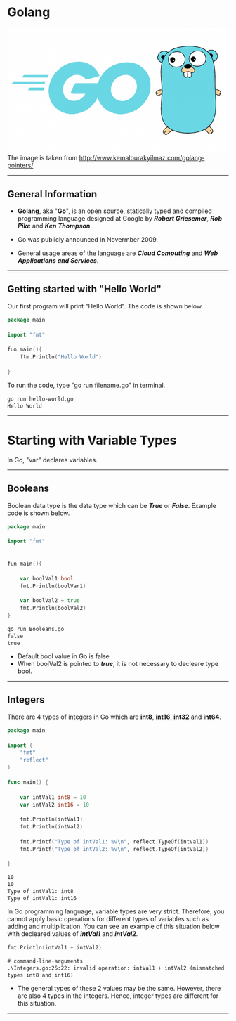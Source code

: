 # Golang

![Golang Image](Golang-810x457.png)
The image is taken from http://www.kemalburakyilmaz.com/golang-pointers/

-------------------------------------------------------------------

## General Information

- **Golang**, aka "**Go**", is an open source, statically typed and compiled programming language designed at Google by ***Robert Griesemer***, ***Rob Pike*** and ***Ken Thompson***. 

- Go was publicly announced in Novermber 2009. 

- General usage areas of the language are ***Cloud Computing*** and ***Web Applications and Services***.

--------------------------------------------------------

## Getting started with "Hello World"

Our first program will print "Hello World". The code is shown below. 

```go
package main

import "fmt"

fun main(){
    ftm.Println("Hello World")

}
```

To run the code, type "go run filename.go" in terminal. 

```console
go run hello-world.go
Hello World
```

--------------------------------------------------------------------

# Starting with Variable Types

In Go, "var" declares variables.

--------------------------------------------------------

## Booleans

Boolean data type is the data type which can be ***True*** or ***False***. Example code is shown below.

```go
package main

import "fmt"


fun main(){

    var boolVal1 bool
    fmt.Println(boolVar1)

    var boolVal2 = true
    fmt.Println(boolVal2)
}
```

```console
go run Booleans.go
false
true
```

* Default bool value in Go is false
* When boolVal2 is pointed to ***true***, it is not necessary to decleare type bool.

-------------------------------------------------------

## Integers

There are 4 types of integers in Go which are **int8**, **int16**, **int32** and **int64**.

```go
package main

import (
    "fmt"
    "reflect"
)

func main() {

    var intVal1 int8 = 10
    var intVal2 int16 = 10

    fmt.Println(intVal1)
    fmt.Println(intVal2)

    fmt.Printf("Type of intVal1: %v\n", reflect.TypeOf(intVal1))
    fmt.Printf("Type of intVal2: %v\n", reflect.TypeOf(intVal2))

}
```

```console
10
10
Type of intVal1: int8
Type of intVal1: int16
```

In Go programming language, variable types are very strict. Therefore, you cannot apply basic operations for different types of variables such as adding and multiplication. You can see an example of this situation below with decleared values of ***intVal1*** and ***intVal2***.

```go
fmt.Println(intVal1 + intVal2)
```

```console
# command-line-arguments
.\Integers.go:25:22: invalid operation: intVal1 + intVal2 (mismatched types int8 and int16)
```

* The general types of these 2 values may be the same. However, there are also 4 types in the integers. Hence, integer types are different for this situation.

--------------------------------------------


